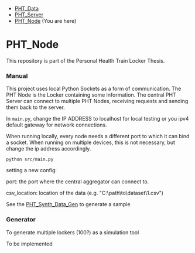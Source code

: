 * [PHT_Data](https://github.com/CaspervanAarle/PHT_Synth_Data_Gen)
* [PHT_Server](https://github.com/CaspervanAarle/PHT_Server) 
* [PHT_Node](https://github.com/CaspervanAarle/PHT_Node) (You are here)

# PHT_Node

This repository is part of the Personal Health Train Locker Thesis. 



### Manual
This project uses local Python Sockets as a form of communication. The PHT Node is the Locker containing some information. The central PHT Server can connect to multiple PHT Nodes, receiving requests and sending them back to the server.

In ```main.py```, change the IP ADDRESS to localhost for local testing or you ipv4 default gateway for network connections.

When running locally, every node needs a different port to which it can bind a socket. When running on multiple devices, this is not necessary, but change the ip address accordingly.

```python src/main.py```

setting a new config:

port: the port where the central aggregator can connect to.

csv_location: location of the data (e.g. "C:\path\to\dataset\1.csv")

See the [PHT_Synth_Data_Gen](https://github.com/CaspervanAarle/PHT_Synth_Data_Gen) to generate a sample


### Generator
To generate multiple lockers (100?) as a simulation tool

To be implemented

